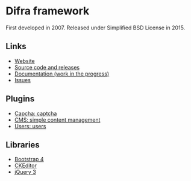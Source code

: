 # Difra framework

First developed in 2007.
Released under Simplified BSD License in 2015.

## Links
- [Website](https://www.difra.org/)
- [Source code and releases](https://github.com/difra-org)
- [Documentation (work in the progress)](https://github.com/difra-org/difra/tree/master/doc)
- [Issues](https://github.com/difra-org/difra/issues)

## Plugins
- [Capcha: captcha](https://github.com/difra-org/capcha)
- [CMS: simple content management](https://github.com/difra-org/cms)
- [Users: users](https://github.com/difra-org/users)

## Libraries
- [Bootstrap 4](https://github.com/difra-org/bootstrap4)
- [CKEditor](https://github.com/difra-org/editor)
- [jQuery 3](https://github.com/difra-org/jquery3)
